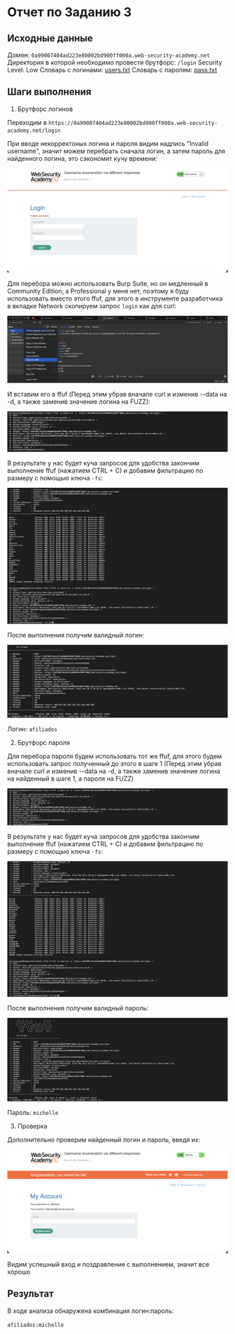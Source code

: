 # Отчет по Заданию 3

## Исходные данные
Домен: `0a99007404ad223e80002bd900ff000a.web-security-academy.net`
Директория в которой необходимо провести брутфорс: `/login`
Security Level: Low
Словарь с логинами: [users.txt](./files/users.txt)
Словарь с паролям: [pass.txt](./files/pass.txt)

## Шаги выполнения
1. Брутфорс логинов

Переходим в `https://0a99007404ad223e80002bd900ff000a.web-security-academy.net/login`

При вводе некорректоных логина и пароля видим надпись "Invalid username", значит можем перебрать сначала логин, а затем пароль для найденного логина, это сэкономит кучу времени:

![Просмотр ответа на некорректный логин и пароль](images/screen19.png)

Для перебора можно использовать Burp Suite, но он медленный в Community Edition, а Professional у меня нет, поэтому я буду использовать вместо этого ffuf, для этого в инструменте разработчика в вкладке Network скопируем запрос `login` как для curl: 

![Запрос login](images/screen20.png)

И вставим его в ffuf (Перед этим убрав вначале curl и изменив --data на -d, а также заменив значение логина на FUZZ):

![Использование ffuf](images/screen21.png)

В результате у нас будет куча запросов для удобства закончим выполнение ffuf (нажатием CTRL + C) и добавим фильтрацию по размеру с помощью ключа `-fs`:

![Фильтрация по размеру](images/screen22.png)

После выполнения получим валидный логин:

![Получение логиеа](images/screen23.png)

Логин: `afiliados`


2. Брутфорс пароля

Для перебора пароля будем использовать тот же ffuf, для этого будем использовать запрос полученный до этого в шаге 1 (Перед этим убрав вначале curl и изменив --data на -d, а также заменив значение логина на найденный в шаге 1, а пароля на FUZZ)

![Использование ffuf](images/screen24.png)

В результате у нас будет куча запросов для удобства закончим выполнение ffuf (нажатием CTRL + C) и добавим фильтрацию по размеру с помощью ключа `-fs`:

![Фильтрация по размеру](images/screen25.png)

После выполнения получим валидный пароль:

![Получения пароля](images/screen26.png)

Пароль: `michelle`


3. Проверка

Дополнительно проверим найденный логин и пароль, введя их:

![Проверка](images/screen27.png)

Видим успешный вход и поздравление с выполнением, значит все хорошо

## Результат

В ходе анализа обнаружена комбинация логин:пароль:

`afiliados:michelle`